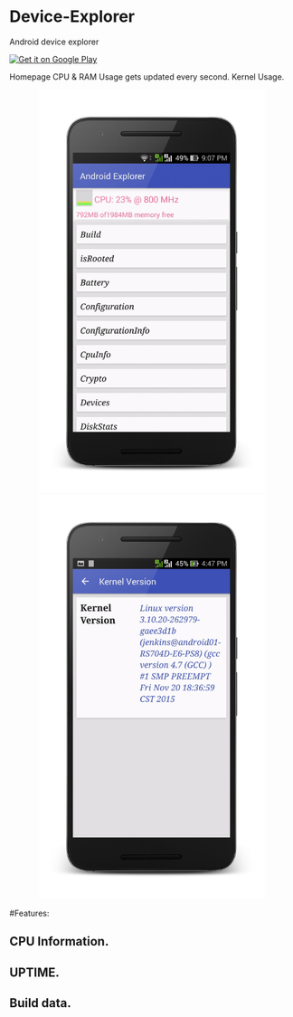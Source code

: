 # Device-Explorer

Android device explorer

<a href='https://play.google.com/store/apps/details?id=com.iamtrk.androidexplorer&hl=en&utm_source=global_co&utm_medium=prtnr&utm_content=Mar2515&utm_campaign=PartBadge&pcampaignid=MKT-Other-global-all-co-prtnr-py-PartBadge-Mar2515-1'><img alt='Get it on Google Play' src='https://developer.android.com/images/brand/en_app_rgb_wo_60.png'/></a>

Homepage CPU & RAM Usage gets updated every second. Kernel Usage.
<p align="center">
<img src="https://raw.githubusercontent.com/iamtrk/Device-Explorer/master/screenshots/home.png" height="714" width="400">
<img src="https://raw.githubusercontent.com/iamtrk/Device-Explorer/master/screenshots/kernel.png" height="714" width="400">
</p>

#Features:

## CPU Information.
## UPTIME.
## Build data.
